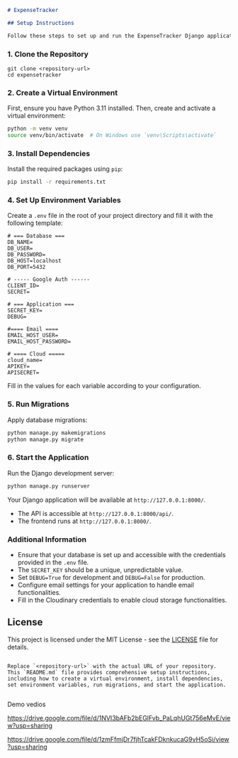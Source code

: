 
```markdown
# ExpenseTracker

## Setup Instructions

Follow these steps to set up and run the ExpenseTracker Django application.
```
### 1. Clone the Repository
```
git clone <repository-url>
cd expensetracker
```

### 2. Create a Virtual Environment

First, ensure you have Python 3.11 installed. Then, create and activate a virtual environment:

```bash
python -m venv venv
source venv/bin/activate  # On Windows use `venv\Scripts\activate`
```

### 3. Install Dependencies

Install the required packages using `pip`:

```bash
pip install -r requirements.txt
```

### 4. Set Up Environment Variables

Create a `.env` file in the root of your project directory and fill it with the following template:

```env
# === Database ===
DB_NAME=
DB_USER=
DB_PASSWORD=
DB_HOST=localhost
DB_PORT=5432

# ----- Google Auth ------
CLIENT_ID= 
SECRET= 

# === Application ===
SECRET_KEY=
DEBUG=

#==== Email ====
EMAIL_HOST_USER=
EMAIL_HOST_PASSWORD=

# ==== Cloud ===== 
cloud_name=
APIKEY=
APISECRET=
```

Fill in the values for each variable according to your configuration.

### 5. Run Migrations

Apply database migrations:

```bash
python manage.py makemigrations
python manage.py migrate
```

### 6. Start the Application

Run the Django development server:

```bash
python manage.py runserver
```

Your Django application will be available at `http://127.0.0.1:8000/`.

- The API is accessible at `http://127.0.0.1:8000/api/`.
- The frontend runs at `http://127.0.0.1:8000/`.

### Additional Information

- Ensure that your database is set up and accessible with the credentials provided in the `.env` file.
- The `SECRET_KEY` should be a unique, unpredictable value.
- Set `DEBUG=True` for development and `DEBUG=False` for production.
- Configure email settings for your application to handle email functionalities.
- Fill in the Cloudinary credentials to enable cloud storage functionalities.

## License

This project is licensed under the MIT License - see the [LICENSE](LICENSE) file for details.
```

Replace `<repository-url>` with the actual URL of your repository. This `README.md` file provides comprehensive setup instructions, including how to create a virtual environment, install dependencies, set environment variables, run migrations, and start the application.


```


Demo vedios 

https://drive.google.com/file/d/1NVI3bAFb2bEGlFvb_PaLqhUGt756eMvE/view?usp=sharing

https://drive.google.com/file/d/1zmFfmjDr7fjhTcakFDknkucaG9vH5oSi/view?usp=sharing


